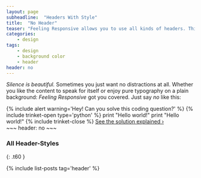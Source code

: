 ```yaml
---
layout: page
subheadline:  "Headers With Style"
title:  "No Header"
teaser: "Feeling Responsive allows you to use all kinds of headers. This example shows <em>no</em> header at all. Just the navigation."
categories:
    - design
tags:
    - design
    - background color
    - header
header: no
---
```

*Silence is beautiful.* Sometimes you just want no distractions at all. Whether you like the content to speak for itself or enjoy pure typography on a plain background: *Feeling Responsive* got you covered. Just say *no* like this:
<!--more-->


<div class="row t60">
{% include alert warning='Hey! Can you solve this coding question?' %}
{% include trinket-open type='python' %}
print "Hello world!"
print "Hello world!"
{% include trinket-close %}
<a class="radius button small" href="{{ site.url }}{{ site.baseurl }}/documentation/">See the solution explained ›</a>
</div>
~~~
header: no
~~~


### All Header-Styles
{: .t60 }

{% include list-posts tag='header' %}
